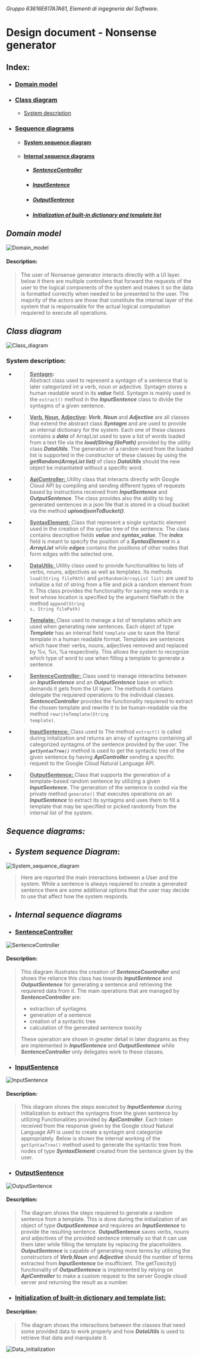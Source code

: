 *Gruppo 63616E617A7A61, Elementi di ingegneria del Software*.

# Design document - Nonsense generator

## Index: 
+ ### [<ins>Domain model</ins>](#domain-model-1)
+ ### [<ins>Class diagram</ins>](#class-diagram-1)  
    + [System description](#system-description)
+ ### [<ins>Sequence diagrams</ins>](#sequence-diagrams-1)
    + #### [System sequence diagram](#system-sequence-diagram-1)
    + #### [Internal sequence diagrams](#internal-sequence-diagrams-1)
        + ##### [SentenceController](#sentencecontroller-1)
        + ##### [InputSentence](#inputsentence-1)
        + ##### [OutputSentence](#outputsentence-1)
        + ##### [Initialization of built-in dictionary and template list](#initialization-of-built-in-dictionary-and-template-list-1)

## *Domain model*
![Domain_model](./Domain%20model/Domain%20model.png)

#### Description:   
>The user of Nonsense generator interacts directly with a UI layer. below it there are multiple controllers that forward the requests of the user to the logical components of the system and makes it so the data is formatted correctly when needed to be presented to the user.
The majority of the actors are those that constitute the internal layer of the system that is responsable for the actual logical computation requiered to execute all operations.

## *Class diagram*
![Class_diagram](./Class%20Diagram/Class%20Diagram.png)

### System description:

+  > <ins>**Syntagm</ins>:**  
Abstract class used to represent a syntagm of a sentence that is later categorized int a verb, noun or adjective. Syntagm stores a human readable word in its ***value*** field.
Syntagm is mainly used in the <code>extract()</code> method in the ***InputSentence*** class to divide the syntagms of a given sentence.

+ > <ins>**Verb</ins>, <ins>Noun</ins>, <ins>Adjective</ins>:** 
***Verb***, ***Noun*** and ***Adjective*** are all classes that extend the abstract class ***Syntagm*** and are used to provide an internal dictionary for the system.
Each one of these classes contains a ***data*** of ArrayList<String> used to save a list of words loaded from a text file via the ***load(String filePath)*** provided by the utility class ***DataUtils***.
The generation of a random word from the loaded list is supported in the constructor of these classes by using the ***getRandom(ArrayList<String> list)*** of class ***DataUtils*** should the new object be instantiated without a specific word.

+ > <ins> **ApiController:** </ins>
Utility class that interacts directly with Google Cloud API by compiling and sending different types of requests based by instructions received from ***InputSentence*** and ***OutputSentence***.
The class provides also the ability to log generated sentences in a json file that is stored in a cloud bucket via the method ***uploadjsonToBucket()***. 

+ > <ins> **SyntaxElement:** </ins>
Class that represent a single syntactic element used in the creation of the syntax tree of the sentence. The class contains descriptive fields ***value*** and ***syntax_value***. The ***index*** field is meant to specify the position of a ***SyntaxElement*** in a ***ArrayList<SyntaxElement>*** while ***edges*** contains the positions of other nodes that form edges with the selected one.

+ > <ins> **DataUtils**: </ins>
Utility class used to provide functionalities to lists of verbs, nouns, adjectives as well as templates. Its methods <code>load(String filePAth)</code> and <code>getRandom(ArrayList<String> list)</code> are used to initialize a list of string from a file and pick a random element from it. This class provides the functionality for saving new words in a text whose location is specified by the argument filePath in the method <code>append(String s, String filePath)</code>

+ > <ins> **Template:** </ins>
Class used to manage a list of templates which are used when generating new sentences. Each object of type ***Template*** has an internal field <code>template</code> use to save the literal template in a human readable format.
Templates are sentences which have their verbs, nouns, adjectives removed and replaced by %v, %n, %a respectively. This allows the system to recognize which type of word to use when filling a template to generate a sentence.

+ > <ins> **SentenceController:** </ins>
Class used to manage interactins between an ***InputSentence*** and an ***OutputSentence*** base on which demands it gets from the UI layer.
The methods it contains delegate the requiered operations to the individual classes.  
***SentenceController*** provides the functionality requiered to extract the chosen template and rewrite it to be human-readable via the method <code>rewriteTemplate(String template)</code>.

+ > <ins> **InputSentence:** </ins>
Class used to 
The method <code>extract()</code> is called during initalization and returns an array of syntagms containing all categorized syntagms of the sentence provided by the user.
The <code>***getSyntaxTree()***</code> method is used to get the syntactic tree of the given sentence by having ***ApiController*** sending a specific request to the Google Cloud Natural Language API.

+ > <ins> **OutputSentence:** </ins>
Class that supports the generation of a template-based random sentence by utilizing a given ***InputSentence***.
The generation of the sentence is coded via the private method <code>generate()</code> that executes operations on an ***InputSentence*** to extract its syntagms and uses them to fill a template that may be specified or picked randomly from the internal list of the system.  

## *Sequence diagrams:*

+ ## *System sequence Diagram*:
![System_sequence_diagram](./Sequence%20diagrams/Diagrams/SystemSequenceDiagram.png)

> Here are reported the main interactions between a User and the system. While a sentence is always requiered to create a generated sentence there are some additional options that the user may decide to use that affect how the system responds.

+ ## *Internal sequence diagrams*

+ ### <ins>SentenceController</ins>
![SentenceController](./Sequence%20diagrams/Diagrams/SentenceController.png) 

#### Description: 

> This diagram illustrates the creation of ***SentenceCoontroller*** and shows the reliance this class has towards ***InputSentence*** and ***OutputSentence*** for generating a sentence and retrieving the requiered data from it. The main operations that are managed by ***SentenceController*** are:
> + extraction of syntagms
> + generation of a sentence
> + creation of a syntactic tree
> + calculation of the generated sentence toxicity  
> 
> These operation are shown in greater detail in later diagrams as they are implemented in ***InputSentence*** and ***OutputSentence*** while ***SentenceController*** only delegates work to these classes.


+ ### <ins>InputSentence</ins>
![InputSentence](./Sequence%20diagrams/Diagrams/InputSentence.png)

#### Description: 

> This diagram shows the steps executed by ***InputSentence*** during initialization to extract the syntagms from the given sentence by utilizing Functionalities provided by ***ApiController***. Each token received from the response given by the Google cloud Natural Language API is used to create a syntagm and categorize appropriately.
Below is shown the internal working of the <code>getSyntaxTree()</code> method used to generate the syntactic tree from nodes of type ***SyntaxElement*** created from the sentence given by the user. 

+ ### <ins>OutputSentence</ins>
![OutputSentence](./Sequence%20diagrams/Diagrams/OutputSentence.png) 

#### Description: 

> The diagram shows the steps requiered to generate a random sentence from a template. This is done during the initialization of an object of type ***OutputSentence*** and requieres an ***InputSentence*** to provide the resulting sentence. **OutputSentence** saves verbs, nouns and adjectives of the provided sentence internally so that it can use them later while filling the template by replacing the placeholders.
***OutputSentence*** is capable of generating more terms by utilizing the constructors of ***Verb***,***Noun*** and ***Adjective*** should the number of terms extracted from ***InputSentence*** be insufficient. 
The getToxicity() functionality of ***OutputSentence*** is implemented by relying on ***ApiController*** to make a custom request to the server Google cloud server and returning the result as a number.

+ ### <ins>Initialization of built-in dictionary and template list:</ins>
#### Description: 
> The diagram shows the interactions between the classes that need some provided data to work properly and how ***DataUtils*** is used to retrieve that data and manipulate it.

![Data_initialization](./Sequence%20diagrams/Diagrams/DataInitialization.png)
